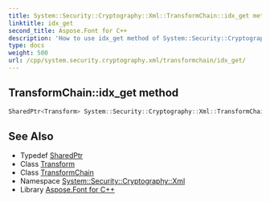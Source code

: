 ```yaml
---
title: System::Security::Cryptography::Xml::TransformChain::idx_get method
linktitle: idx_get
second_title: Aspose.Font for C++
description: 'How to use idx_get method of System::Security::Cryptography::Xml::TransformChain class in C++.'
type: docs
weight: 500
url: /cpp/system.security.cryptography.xml/transformchain/idx_get/
---
```

## TransformChain::idx_get method




```cpp
SharedPtr<Transform> System::Security::Cryptography::Xml::TransformChain::idx_get(int32_t index)
```

## See Also

* Typedef [SharedPtr](../../../system/sharedptr/)
* Class [Transform](../../transform/)
* Class [TransformChain](../)
* Namespace [System::Security::Cryptography::Xml](../../)
* Library [Aspose.Font for C++](../../../)
